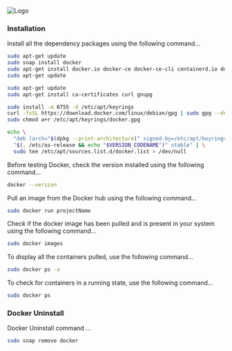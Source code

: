 ![Logo](https://i.ibb.co/jhJ5T0p/1468603615docker-logo-removebg-preview.png)

### Installation

Install all the dependency packages using the following command...

```bash
sudo apt-get update
sudo snap install docker
sudo apt-get install docker.io docker-ce docker-ce-cli containerd.io docker-buildx-plugin docker-compose-plugin
sudo apt-get update
```

```bash
sudo apt-get update
sudo apt-get install ca-certificates curl gnupg

sudo install -m 0755 -d /etc/apt/keyrings
curl -fsSL https://download.docker.com/linux/debian/gpg | sudo gpg --dearmor -o /etc/apt/keyrings/docker.gpg
sudo chmod a+r /etc/apt/keyrings/docker.gpg

echo \
  "deb [arch="$(dpkg --print-architecture)" signed-by=/etc/apt/keyrings/docker.gpg] https://download.docker.com/linux/debian \
  "$(. /etc/os-release && echo "$VERSION_CODENAME")" stable" | \
  sudo tee /etc/apt/sources.list.d/docker.list > /dev/null
```


Before testing Docker, check the version installed using the following command...

```bash
docker --version
```

Pull an image from the Docker hub using the following command...

```bash
sudo docker run projectName
```

Check if the docker image has been pulled and is present in your system using the following command...

```bash
sudo docker images
```

To display all the containers pulled, use the following command...

```bash
sudo docker ps -a
```

To check for containers in a running state, use the following command...

```bash
sudo docker ps
```

### Docker Uninstall

Docker Uninstall command ...

```bash
sudo snap remove docker
```
